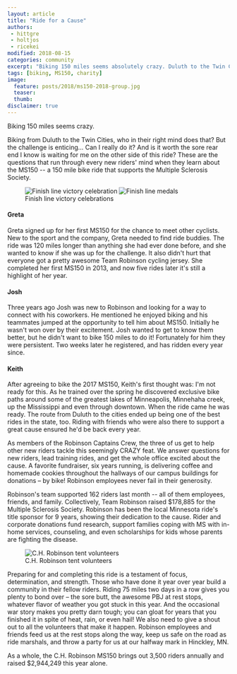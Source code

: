 ```yaml
---
layout: article
title: "Ride for a Cause"
authors:
 - hittgre
 - holtjos
 - ricekei
modified: 2018-08-15
categories: community
excerpt: "Biking 150 miles seems absolutely crazy. Duluth to the Twin Cities, who in their right mind does that?"
tags: [biking, MS150, charity]
image:
  feature: posts/2018/ms150-2018-group.jpg
  teaser:
  thumb:
disclaimer: true
---
```

Biking 150 miles seems crazy.  

Biking from Duluth to the Twin Cities, who in their right mind does that? But the challenge is enticing… Can I really do it? And is it worth the sore rear end I know is waiting for me on the other side of this ride? 
These are the questions that run through every new riders' mind when they learn about the MS150 -- a 150 mile bike ride that supports the Multiple Sclerosis Society.

<figure class="half">
	<img src="{{site.url}}{{site.baseurl}}/images/posts/2018/ms150-finish.jpg" alt="Finish line victory celebration" aria-label="A rider raising his arms in victory while riding towards the finish line">
	<img src="{{site.url}}{{site.baseurl}}/images/posts/2018/ms150-finish2.jpg" alt="Finish line medals" aria-label="Seven riders standing with medals and their bikes">
	<figcaption>Finish line victory celebrations</figcaption>
</figure>

#### Greta

Greta signed up for her first MS150 for the chance to meet other cyclists. New to the sport and the company, Greta needed to find ride buddies. The ride was 120 miles longer than anything she had ever done before, and she wanted to know if she was up for the challenge. It also didn't hurt that everyone got a pretty awesome Team Robinson cycling jersey. She completed her first MS150 in 2013, and now five rides later it's still a highlight of her year. 

#### Josh

Three years ago Josh was new to Robinson and looking for a way to connect with his coworkers. He mentioned he enjoyed biking and his teammates jumped at the opportunity to tell him about MS150. Initially he wasn't won over by their excitement. Josh wanted to get to know them better, but he didn't want to bike 150 miles to do it! Fortunately for him they were persistent. Two weeks later he registered, and has ridden every year since.

#### Keith

After agreeing to bike the 2017 MS150, Keith's first thought was: I'm not ready for this. As he trained over the spring he discovered exclusive bike paths around some of the greatest lakes of Minneapolis, Minnehaha creek, up the Mississippi and even through downtown. When the ride came he was ready. The route from Duluth to the cities ended up being one of the best rides in the state, too. Riding with friends who were also there to support a great cause ensured he'd be back every year.

As members of the Robinson Captains Crew, the three of us get to help other new riders tackle this seemingly CRAZY feat. We answer questions for new riders, lead training rides, and get the whole office excited about the cause. A favorite fundraiser, six years running, is delivering coffee and homemade cookies throughout the hallways of our campus buildings for donations – by bike! Robinson employees never fail in their generosity. 

Robinson's team supported 162 riders last month -- all of them employees, friends, and family. Collectively, Team Robinson raised $178,885 for the Multiple Sclerosis Society. Robinson has been the local Minnesota ride's title sponsor for 9 years, showing their dedication to the cause. Rider and corporate donations fund research, support families coping with MS with in-home services, counseling, and even scholarships for kids whose parents are fighting the disease.

<figure>
	<img src="{{site.url}}{{site.baseurl}}/images/posts/2018/ms150-selfie.jpg" alt="C.H. Robinson tent volunteers" aria-label="Three C.H. Robinson tent volunteers taking a selfie">
	<figcaption>C.H. Robinson tent volunteers</figcaption>
</figure>

Preparing for and completing this ride is a testament of focus, determination, and strength. Those who have done it year over year build a community in their fellow riders. Riding 75 miles two days in a row gives you plenty to bond over – the sore butt, the awesome PBJ at rest stops, whatever flavor of weather you got stuck in this year. And the occasional war story makes you pretty darn tough; you can gloat for years that you finished it in spite of heat, rain, or even hail! 
We also need to give a shout out to all the volunteers that make it happen. Robinson employees and friends feed us at the rest stops along the way, keep us safe on the road as ride marshals, and throw a party for us at our halfway mark in Hinckley, MN.

As a whole, the C.H. Robinson MS150 brings out 3,500 riders annually and raised $2,944,249 this year alone.
